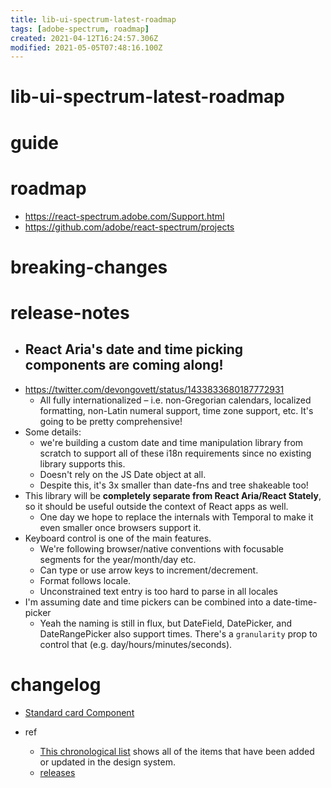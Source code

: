 ```yaml
---
title: lib-ui-spectrum-latest-roadmap
tags: [adobe-spectrum, roadmap]
created: 2021-04-12T16:24:57.306Z
modified: 2021-05-05T07:48:16.100Z
---
```


# lib-ui-spectrum-latest-roadmap

# guide

# roadmap
- https://react-spectrum.adobe.com/Support.html
- https://github.com/adobe/react-spectrum/projects
# breaking-changes

# release-notes

- ## React Aria's date and time picking components are coming along! 
- https://twitter.com/devongovett/status/1433833680187772931
  - All fully internationalized – i.e. non-Gregorian calendars, localized formatting, non-Latin numeral support, time zone support, etc. It's going to be pretty comprehensive!
- Some details: 
  - we're building a custom date and time manipulation library from scratch to support all of these i18n requirements since no existing library supports this. 
  - Doesn't rely on the JS Date object at all.
  - Despite this, it's 3x smaller than date-fns and tree shakeable too!
- This library will be **completely separate from React Aria/React Stately**, so it should be useful outside the context of React apps as well.
  - One day we hope to replace the internals with Temporal to make it even smaller once browsers support it.
- Keyboard control is one of the main features. 
  - We're following browser/native conventions with focusable segments for the year/month/day etc. 
  - Can type or use arrow keys to increment/decrement. 
  - Format follows locale. 
  - Unconstrained text entry is too hard to parse in all locales
- I'm assuming date and time pickers can be combined into a date-time-picker
  - Yeah the naming is still in flux, but DateField, DatePicker, and DateRangePicker also support times. There's a `granularity` prop to control that (e.g. day/hours/minutes/seconds).
# changelog
- [Standard card Component](https://github.com/adobe/react-spectrum/issues/2080)

- ref
  - [This chronological list](https://spectrum.adobe.com/page/whats-new/) shows all of the items that have been added or updated in the design system.
  - [releases](https://react-spectrum.adobe.com/releases/index.html)

